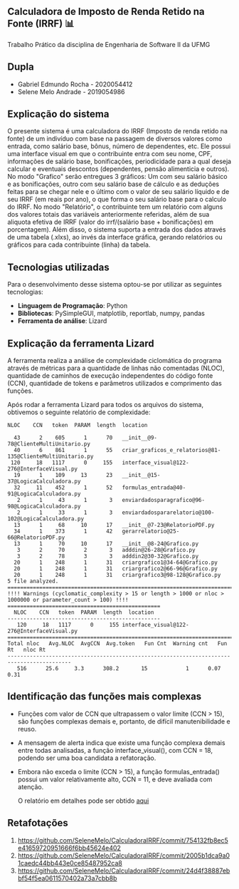 Calculadora de Imposto de Renda Retido na Fonte (IRRF) :bar_chart:
---

Trabalho Prático da disciplina de Engenharia de Software II da UFMG

## Dupla

- Gabriel Edmundo Rocha - 2020054412
- Selene Melo Andrade - 2019054986

## Explicação do sistema

O presente sistema é uma calculadora do IRRF (Imposto de renda retido na fonte) de um indivíduo com base na passagem de diversos valores como entrada, como salário base, bônus, número de dependentes, etc. Ele possui uma interface visual em que o contribuinte entra com seu nome, CPF, informações de salário base, bonificações, periodicidade para a qual deseja calcular e eventuais descontos (dependentes, pensão alimenticia e outros). No modo "Grafico" serão entregues 3 gráficos: Um com seu salário básico e as bonificações, outro com seu salário base de cálculo e as deduções feitas para se chegar nele e o último com o valor de seu salário líquido e de seu IRRF (em reais por ano), o que forma o seu salário base para o calculo do IRRF. No modo "Relatório", o contribuinte tem um relatório com alguns dos valores totais das variáveis anteriormente referidas, além de sua aliquota efetiva de IRRF (valor do irrf/(salário base + bonificações) em porcentagem). Além disso, o sistema suporta a entrada dos dados através de uma tabela (.xlxs), ao invés da interface gráfica, gerando relatórios ou gráficos para cada contribuinte (linha) da tabela.

## Tecnologias utilizadas

Para o desenvolvimento desse sistema optou-se por utilizar as seguintes tecnologias:

- **Linguagem de Programação**: Python
- **Bibliotecas**: PySimpleGUI, matplotlib, reportlab, numpy, pandas
- **Ferramenta de análise**: Lizard

## Explicação da ferramenta Lizard

A ferramenta realiza a análise de complexidade ciclomática do programa através de métricas para a quantidade de linhas não comentadas (NLOC), quantidade de caminhos de execução independentes do código fonte (CCN), quantidade de tokens e parâmetros utilizados e comprimento das funções.

Após rodar a ferramenta Lizard para todos os arquivos do sistema, obtivemos o seguinte relatório de complexidade:

    NLOC    CCN   token  PARAM  length  location  

      43      2    605      1      70   __init__@9-78@ClienteMultiUnitario.py
      40      6    861      1      55   criar_graficos_e_relatorios@81-135@ClienteMultiUnitario.py
     120     18   1117      0     155   interface_visual@122-276@InterfaceVisual.py
      19      1    109     13      23   __init__@15-37@LogicaCalculadora.py
      32     11    452      1      52   formulas_entrada@40-91@LogicaCalculadora.py
       2      1     43      1       3   enviardadosparagrafico@96-98@LogicaCalculadora.py
       2      1     33      1       3   enviardadospararelatorio@100-102@LogicaCalculadora.py
      13      1     68     10      17   __init__@7-23@RelatorioPDF.py
      34      1    373      1      42   gerarrelatorio@25-66@RelatorioPDF.py
      13      1     70     10      17   __init__@8-24@Grafico.py
       3      2     70      2       3   adddin@26-28@Grafico.py
       3      2     78      3       3   adddin2@30-32@Grafico.py
      20      1    248      1      31   criargrafico1@34-64@Grafico.py
      20      1    248      1      31   criargrafico2@66-96@Grafico.py
      20      1    248      1      31   criargrafico3@98-128@Grafico.py
    5 file analyzed.
    ===========================================================================================================
    !!!! Warnings (cyclomatic_complexity > 15 or length > 1000 or nloc > 1000000 or parameter_count > 100) !!!!
    ================================================
      NLOC    CCN   token  PARAM  length  location  
    ------------------------------------------------
       120     18   1117      0     155 interface_visual@122-276@InterfaceVisual.py
    ==========================================================================================
    Total nloc   Avg.NLOC  AvgCCN  Avg.token   Fun Cnt  Warning cnt   Fun Rt   nloc Rt
    ------------------------------------------------------------------------------------------
       516      25.6     3.3      308.2       15            1      0.07    0.31


## Identificação das funções mais complexas

- Funções com valor de CCN que ultrapassem o valor limite (CCN > 15), são funções complexas demais e, portanto, de difícil manutenibilidade e reuso.
- A mensagem de alerta indica que existe uma função complexa demais entre todas analisadas, a função interface_visual(), com CCN = 18, podendo ser uma boa candidata a refatoração.
- Embora não exceda o limite (CCN > 15), a função formulas_entrada() possui um valor relativamente alto, CCN = 11, e deve avaliada com atenção.

  O relatório em detalhes pode ser obtido [aqui](relatorioLizard.pdf) 

## Retafotações

1) https://github.com/SeleneMelo/CalculadoraIRRF/commit/754132fb8ec5e41659720951666f6bb45624e402
2) https://github.com/SeleneMelo/CalculadoraIRRF/commit/2005b1dca9a01caedc44bb443e0ce85487952ca8
3) https://github.com/SeleneMelo/CalculadoraIRRF/commit/24d4f38887ebbf54f5ea0611570402a73a7cbb8b
